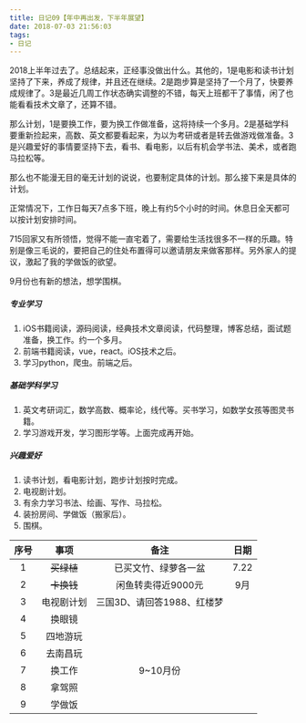 ```yaml
---
title: 日记09【年中再出发，下半年展望】
date: 2018-07-03 21:56:03
tags:
- 日记
---
```


2018上半年过去了。总结起来，正经事没做出什么。其他的，1是电影和读书计划坚持了下来，养成了规律，并且还在继续。2是跑步算是坚持了一个月了，快要养成规律了。3是最近几周工作状态确实调整的不错，每天上班都干了事情，闲了也能看看技术文章了，还算不错。

那么计划，1是要换工作，要为换工作做准备，这将持续一个多月。2是基础学科要重新捡起来，高数、英文都要看起来，为以为考研或者是转去做游戏做准备。3是兴趣爱好的事情要坚持下去，看书、看电影，以后有机会学书法、美术，或者跑马拉松等。

那么也不能漫无目的毫无计划的说说，也要制定具体的计划。那么接下来是具体的计划。

正常情况下，工作日每天7点多下班，晚上有约5个小时的时间。休息日全天都可以按计划安排时间。

715回家又有所领悟，觉得不能一直宅着了，需要给生活找很多不一样的乐趣。特别是像三毛说的，要把自己的住处布置得可以邀请朋友来做客那样。另外家人的提议，激起了我的学做饭的欲望。

9月份也有新的想法，想学围棋。

##### 专业学习
1. iOS书籍阅读，源码阅读，经典技术文章阅读，代码整理，博客总结，面试题准备，换工作。约一个多月。
2. 前端书籍阅读，vue，react。iOS技术之后。
3. 学习python，爬虫。前端之后。

##### 基础学科学习
1. 英文考研词汇，数学高数、概率论，线代等。买书学习，如数学女孩等图灵书籍。
2. 学习游戏开发，学习图形学等。上面完成再开始。

##### 兴趣爱好
1. 读书计划，看电影计划，跑步计划按时完成。
2. 电视剧计划。
3. 有余力学习书法、绘画、写作、马拉松。
4. 装扮房间、学做饭（搬家后）。
5. 围棋。

|序号|事项|备注|日期|
|:-:|:-:|:-:|:-:|
|1|~~买绿植~~|已买文竹、绿萝各一盆|7.22|
|2|~~卡换钱~~|闲鱼转卖得近9000元|9月|
|3|电视剧计划|三国3D、请回答1988、红楼梦|
|4|换眼镜||
|5|四地游玩||
|6|去南昌玩||
|7|换工作|9~10月份|
|8|拿驾照||
|9|学做饭||
